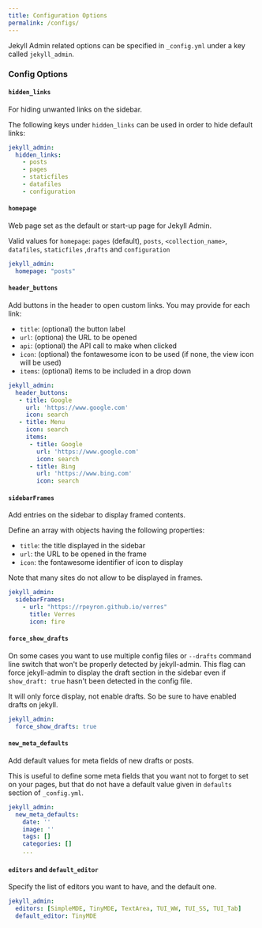 ```yaml
---
title: Configuration Options
permalink: /configs/
--- 
```


Jekyll Admin related options can be specified in `_config.yml`
under a key called `jekyll_admin`.

### Config Options

#### `hidden_links`

For hiding unwanted links on the sidebar. 

The following keys under `hidden_links` can be used in order to hide default links:

```yaml
jekyll_admin:
  hidden_links:
    - posts
    - pages
    - staticfiles
    - datafiles
    - configuration
```

#### `homepage`

Web page set as the default or start-up page for Jekyll Admin.

Valid values for `homepage`: `pages` (default), `posts`, `<collection_name>`,
`datafiles`, `staticfiles` ,`drafts` and `configuration`

```yaml
jekyll_admin:
  homepage: "posts"
```


#### `header_buttons`

Add buttons in the header to open custom links. You may provide for each link:
- `title`: (optional) the button label
- `url`: (optiona) the URL to be opened
- `api`: (optional) the API call to make when clicked
- `icon`: (optional) the fontawesome icon to be used (if none, the view icon will be used)
- `items`: (optional) items to be included in a drop down

```yaml
jekyll_admin:
  header_buttons:
   - title: Google
     url: 'https://www.google.com'
     icon: search
   - title: Menu
     icon: search
     items: 
      - title: Google
        url: 'https://www.google.com'
        icon: search
      - title: Bing
        url: 'https://www.bing.com'
        icon: search
```



#### `sidebarFrames`

Add entries on the sidebar to display framed contents. 

Define an array with objects having the following properties:
- `title`: the title displayed in the sidebar
- `url`: the URL to be opened in the frame
- `icon`: the fontawesome identifier of icon to display

Note that many sites do not allow to be displayed in frames.

```yaml
jekyll_admin:
  sidebarFrames:
    - url: "https://rpeyron.github.io/verres"
      title: Verres
      icon: fire
```


#### `force_show_drafts`

On some cases you want to use multiple config files or `--drafts` command line switch that won't be properly
detected by jekyll-admin. This flag can force jekyll-admin to display the draft section in the sidebar
even if `show_draft: true` hasn't been detected in the config file.

It will only force display, not enable drafts. So be sure to have enabled drafts on jekyll.

```yaml
jekyll_admin:
  force_show_drafts: true
```
#### `new_meta_defaults`

Add default values for meta fields of new drafts or posts.

This is useful to define some meta fields that you want not to forget to set on your pages, but that do not have a default value given in `defaults` section of `_config.yml`.

```yaml
jekyll_admin:
  new_meta_defaults:
    date: ''
    image: ''
    tags: []
    categories: []
    ...
```


#### `editors` and `default_editor`

Specify the list of editors you want to have, and the default one. 

```yaml
jekyll_admin:
  editors: [SimpleMDE, TinyMDE, TextArea, TUI_WW, TUI_SS, TUI_Tab]
  default_editor: TinyMDE
```




